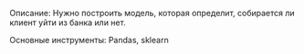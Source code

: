Описание:
Нужно построить модель, которая определит, собирается ли клиент уйти из банка или нет.

Основные инструменты:
Pandas, sklearn
